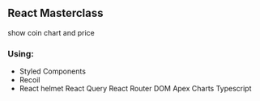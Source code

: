 ## React Masterclass

show coin chart and price

### Using:
- Styled Components
- Recoil
- React helmet
React Query
React Router DOM
Apex Charts
Typescript
